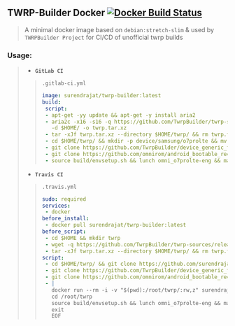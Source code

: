 ## TWRP-Builder Docker  [![Docker Build Status](https://img.shields.io/docker/build/surendrajat/twrp-builder.svg)](https://hub.docker.com/r/surendrajat/twrp-builder)
> A minimal docker image based on `debian:stretch-slim` & used by `TWRPBuilder Project`  for CI/CD of unofficial twrp builds

### Usage:
>- **`GitLab CI`**
>> `.gitlab-ci.yml`
>> ```yml
>>image: surendrajat/twrp-builder:latest
>>build:
>>  script:
>>  - apt-get -yy update && apt-get -y install aria2
>>  - aria2c -x16 -s16 -q https://github.com/TwrpBuilder/twrp-sources/releases/download/omni_twrp-5.1.1-cleaned/omni_twrp-5.1.1_cleaned.tar.xz
>>    -d $HOME/ -o twrp.tar.xz
>>  - tar -xJf twrp.tar.xz --directory $HOME/twrp/ && rm twrp.tar.xz
>>  - cd $HOME/twrp/ && mkdir -p device/samsung/o7prolte && mv /builds/Surendrajat/andorid_device_samsung_o7prolte/* device/samsung/o7prolte/
>>  - git clone https://github.com/TwrpBuilder/device_generic_twrpbuilder.git device/generic/twrpbuilder
>>  - git clone https://github.com/omnirom/android_bootable_recovery.git bootable/recovery --depth=1
>>  - source build/envsetup.sh && lunch omni_o7prolte-eng && make -j16 recoveryimage
>>```
>- **`Travis CI`**
>> `.travis.yml`
>>```yml
>>sudo: required
>>services:
>>  - docker
>>before_install:
>>  - docker pull surendrajat/twrp-builder:latest
>>before_script:
>>  - cd $HOME && mkdir twrp
>>  - wget -q https://github.com/TwrpBuilder/twrp-sources/releases/download/omni_twrp-5.1.1-cleaned/omni_twrp-5.1.1_cleaned.tar.xz -O $HOME/twrp.tar.xz
>>  - tar -xJf twrp.tar.xz --directory $HOME/twrp/ && rm twrp.tar.xz
>>script:
>>  - cd $HOME/twrp/ && git clone https://github.com/surendrajat/android_device_samsung_o7prolte.git device/samsung/o7prolte
>>  - git clone https://github.com/TwrpBuilder/device_generic_twrpbuilder.git device/generic/twrpbuilder
>>  - git clone https://github.com/omnirom/android_bootable_recovery.git bootable/recovery --depth=1
>>  - |
>>    docker run --rm -i -v "$(pwd):/root/twrp/:rw,z" surendrajat/twrp-builder bash << EOF
>>    cd /root/twrp
>>    source build/envsetup.sh && lunch omni_o7prolte-eng && make -j16 recoveryimage
>>    exit
>>    EOF
>>```
